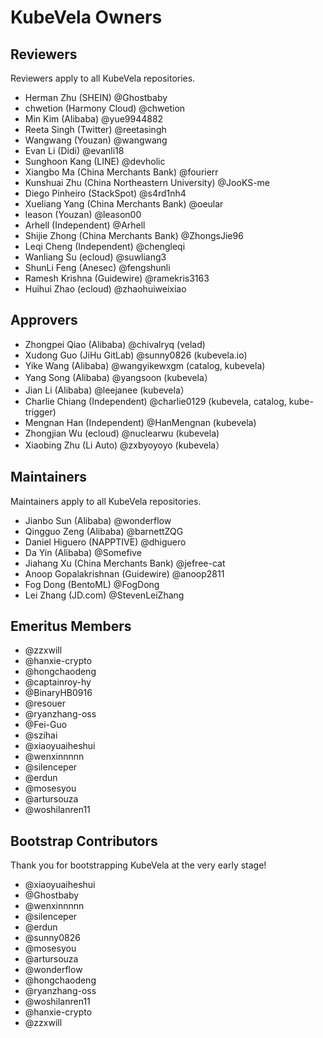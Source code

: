 # KubeVela Owners

## Reviewers

Reviewers apply to all KubeVela repositories.

- Herman Zhu (SHEIN) @Ghostbaby
- chwetion (Harmony Cloud) @chwetion
- Min Kim (Alibaba) @yue9944882
- Reeta Singh (Twitter) @reetasingh
- Wangwang (Youzan) @wangwang
- Evan Li (Didi) @evanli18
- Sunghoon Kang (LINE) @devholic
- Xiangbo Ma (China Merchants Bank) @fourierr
- Kunshuai Zhu (China Northeastern University) @JooKS-me
- Diego Pinheiro (StackSpot) @s4rd1nh4
- Xueliang Yang (China Merchants Bank) @oeular
- leason (Youzan) @leason00
- Arhell (Independent) @Arhell
- Shijie Zhong (China Merchants Bank) @ZhongsJie96
- Leqi Cheng (Independent) @chengleqi
- Wanliang Su (ecloud) @suwliang3
- ShunLi Feng (Anesec) @fengshunli
- Ramesh Krishna (Guidewire) @ramekris3163
- Huihui Zhao (ecloud) @zhaohuiweixiao

## Approvers

- Zhongpei Qiao (Alibaba) @chivalryq (velad)
- Xudong Guo (JiHu GitLab) @sunny0826 (kubevela.io)
- Yike Wang (Alibaba) @wangyikewxgm (catalog, kubevela)
- Yang Song (Alibaba) @yangsoon (kubevela）
- Jian Li (Alibaba) @leejanee (kubevela）
- Charlie Chiang (Independent) @charlie0129 (kubevela, catalog, kube-trigger)
- Mengnan Han (Independent) @HanMengnan (kubevela)
- Zhongjian Wu (ecloud) @nuclearwu (kubevela)
- Xiaobing Zhu (Li Auto) @zxbyoyoyo (kubevela）

## Maintainers

Maintainers apply to all KubeVela repositories.

- Jianbo Sun (Alibaba) @wonderflow
- Qingguo Zeng (Alibaba) @barnettZQG
- Daniel Higuero (NAPPTIVE) @dhiguero
- Da Yin (Alibaba) @Somefive
- Jiahang Xu (China Merchants Bank) @jefree-cat
- Anoop Gopalakrishnan (Guidewire) @anoop2811
- Fog Dong (BentoML) @FogDong
- Lei Zhang (JD.com) @StevenLeiZhang

## Emeritus Members

- @zzxwill
- @hanxie-crypto
- @hongchaodeng
- @captainroy-hy
- @BinaryHB0916
- @resouer
- @ryanzhang-oss
- @Fei-Guo
- @szihai
- @xiaoyuaiheshui
- @wenxinnnnn
- @silenceper
- @erdun
- @mosesyou
- @artursouza
- @woshilanren11

## Bootstrap Contributors

Thank you for bootstrapping KubeVela at the very early stage!

- @xiaoyuaiheshui
- @Ghostbaby
- @wenxinnnnn
- @silenceper
- @erdun
- @sunny0826
- @mosesyou
- @artursouza
- @wonderflow
- @hongchaodeng
- @ryanzhang-oss
- @woshilanren11
- @hanxie-crypto
- @zzxwill

